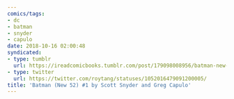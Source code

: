 ```yaml
---
comics/tags:
- dc
- batman
- snyder
- capulo
date: 2018-10-16 02:00:48
syndicated:
- type: tumblr
  url: https://ireadcomicbooks.tumblr.com/post/179098008956/batman-new-52-1-by-scott-snyder-and-greg-capulo
- type: twitter
  url: https://twitter.com/roytang/statuses/1052016479091200005/
title: 'Batman (New 52) #1 by Scott Snyder and Greg Capulo'
---
```


